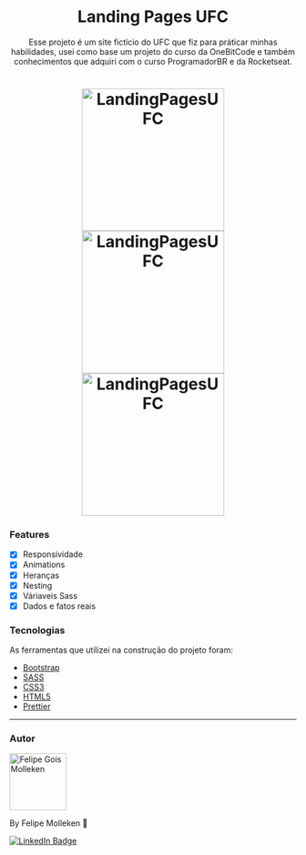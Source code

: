 <h1 align="center">Landing Pages UFC</h1>

<p align="center">Esse projeto é um site fictício do UFC que fiz para práticar minhas habilidades, usei como base um projeto do curso da OneBitCode e também conhecimentos que adquiri com o curso ProgramadorBR e da Rocketseat.</p>
<h1 align="center">
  <img alt="LandingPagesUFC" title="LandingPagesUFC" src="./ImagensUFC/site1.gif" height="250" />
  <img alt="LandingPagesUFC" title="LandingPagesUFC" src="./ImagensUFC/site2.gif" height="250" />
  <img alt="LandingPagesUFC" title="LandingPagesUFC" src="./ImagensUFC/site3.gif" height="250" />
</h1>

### Features

- [x] Responsividade
- [x] Animations
- [x] Heranças
- [x] Nesting
- [x] Váriaveis Sass
- [x] Dados e fatos reais

### Tecnologias

As ferramentas que utilizei na construção do projeto foram:

- [Bootstrap](https://getbootstrap.com/)
- [SASS](https://sass-lang.com/)
- [CSS3](https://developer.mozilla.org/pt-BR/docs/Web/CSS)
- [HTML5](https://developer.mozilla.org/pt-BR/docs/Web/HTML)
- [Prettier](https://prettier.io/)

---

### Autor

<img alt="Felipe Gois Molleken" title="Felipe Molleken" src="" height="100" width="100" />

By Felipe Molleken 👋

[![LinkedIn Badge](https://img.shields.io/badge/-FELIPE_MOLLEKEN-blue?style=flat-square&logo=Linkedin&logoColor=white&link=https://www.linkedin.com/in/felipegois/)](https://www.linkedin.com/in/felipegois/)


